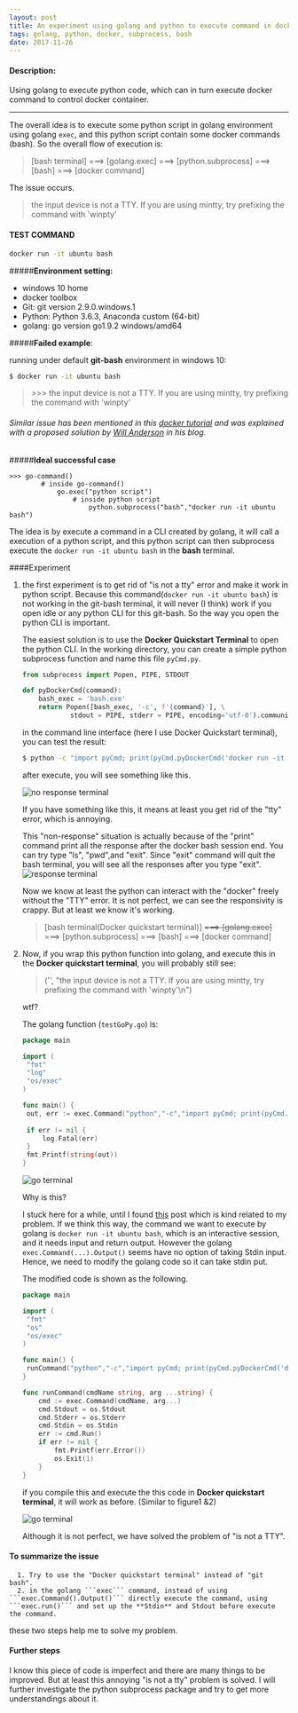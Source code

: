 ```yaml
---
layout: post
title: An experiment using golang and python to execute command in docker
tags: golang, python, docker, subprocess, bash
date: 2017-11-26
---
```


#### Description:

Using golang to execute python code, which can in turn execute docker command to control docker container.

<!--more-->

---

The overall idea is to execute some python script in golang environment using golang ```exec```, and this python script contain some docker commands (bash). So the overall flow of execution is:

> [bash terminal] ===> [golang.exec] ===> [python.subprocess] ===> [bash] ===> [docker command]

The issue occurs. 

> the input device is not a TTY.  If you are using mintty, try prefixing the command with 'winpty'

#### TEST COMMAND

```bash
docker run -it ubuntu bash
```

#####**Environment setting:**

- windows 10 home
- docker toolbox
- Git: git version 2.9.0.windows.1
- Python: Python 3.6.3, Anaconda custom (64-bit)
- golang: go version go1.9.2 windows/amd64

#####**Failed example**:

running under default **git-bash** environment in windows 10:

```bash
$ docker run -it ubuntu bash
```

> \>>> the input device is not a TTY.  If you are using mintty, try prefixing the command with 'winpty'

###### Similar issue has been mentioned in this [docker tutorial](https://bolcom.github.io/docker-for-testers/) and was explained with a proposed solution by [Will Anderson](http://willi.am/blog/2016/08/08/docker-for-windows-interactive-sessions-in-mintty-git-bash/) in his blog.

#####**Ideal successful case**

```
>>> go-command()
		# inside go-command()
			go.exec("python script")
				# inside python script
					python.subprocess("bash","docker run -it ubuntu bash")
```

The idea is by execute a command in a CLI created by golang, it will call a execution of a python script, and this python script can then subprocess execute the ```docker run -it ubuntu bash``` in the **bash** terminal.

####Experiment

1. the first experiment is to get rid of "is not a tty" error and make it work in python script.  Because this command(```docker run -it ubuntu bash```) is not working in the git-bash terminal, it will never (I think) work if you open idle or any python CLI for this git-bash. So the way you open the python CLI is important.

   The easiest solution is to use the **Docker Quickstart Terminal** to open the python CLI. In the working directory, you can create a simple python subprocess function and name this file ```pyCmd.py```.

   ```python
   from subprocess import Popen, PIPE, STDOUT

   def pyDockerCmd(command):
       bash_exec = 'bash.exe'
       return Popen([bash_exec, '-c', f'{command}'], \
               stdout = PIPE, stderr = PIPE, encoding='utf-8').communicate()
   ```

   in the command line interface (here I use Docker Quickstart terminal), you can test the result:

   ```bash
   $ python -c "import pyCmd; print(pyCmd.pyDockerCmd('docker run -it ubuntu bash'))"
   ```

   after execute, you will see something like this. 

   ![no response terminal](../../image/2017-11-27-pyCmd-0.png)

   If you have something like this, it means at least you get rid of the "tty" error, which is annoying. 

   This "non-response" situation is actually because of the "print" command print all the response after the docker bash session end. You can try type "ls", "pwd",and "exit". Since "exit" command will quit the bash terminal, you will see all the responses after you type "exit".
   ![response terminal](../../image/2017-11-27-pyCmd-1.png)

   Now we know at least the python can interact with the "docker" freely without the "TTY" error. It is not perfect, we can see the responsivity is crappy. But at least we know it's working.

   > [bash terminal(Docker quickstart terminal)] ~~===> [golang.exec]~~ ===> [python.subprocess] ===> [bash] ===> [docker command]

2. Now, if you wrap this python function into golang, and execute this in the **Docker quickstart terminal**, you will probably still see:

   > ('', "the input device is not a TTY.  If you are using mintty, try prefixing the command with 'winpty'\n")

   wtf?

   The golang function (```testGoPy.go```) is:

   ```go
   package main

   import (
   	"fmt"
   	"log"
   	"os/exec"
   )

   func main() {
   	out, err := exec.Command("python","-c","import pyCmd; print(pyCmd.pyDockerCmd('docker run -it ubuntu bash'))").Output()
   	
   	if err != nil {
   		log.Fatal(err)
   	}
   	fmt.Printf(string(out))
   }
   ```

   ![go terminal](../../image/2017-11-27-pyCmd-2.png)

   Why is this?

   I stuck here for a while, until I found [this](https://stackoverflow.com/questions/30207035/golang-exec-command-read-std-input) post which is kind related to my problem. If we think this way, the command we want to execute by golang is ```docker run -it ubuntu bash```, which is an interactive session, and it needs input and return output. However the golang ```exec.Command(...).Output()``` seems have no option of taking Stdin input. Hence, we need to modify the golang code so it can take stdin put.

   The modified code is shown as the following.

   ```go
   package main

   import (
   	"fmt"
   	"os"
   	"os/exec"
   )

   func main() {
   	runCommand("python","-c","import pyCmd; print(pyCmd.pyDockerCmd('docker run -it ubuntu bash'))")
   }

   func runCommand(cmdName string, arg ...string) {
       cmd := exec.Command(cmdName, arg...)
       cmd.Stdout = os.Stdout
       cmd.Stderr = os.Stderr
       cmd.Stdin = os.Stdin
       err := cmd.Run()
       if err != nil {
           fmt.Printf(err.Error())
           os.Exit(1)
       }
   }
   ```

    if you compile this and execute the this code in **Docker quickstart terminal**, it will work as before. (Similar to figure1 &2)

   ![go terminal](../../image/2017-11-27-pyCmd-3.png)

   Although it is not perfect, we have solved the problem of "is not a TTY".

#### To summarize the issue

      1. Try to use the "Docker quickstart terminal" instead of "git bash". 
      2. in the golang ```exec``` command, instead of using ```exec.Command().Output()``` directly execute the command, using ```exec.run()``` and set up the **Stdin** and Stdout before execute the command.

these two steps help me to solve my problem.

#### Further steps

I know this piece of code is imperfect and there are many things to be improved. But at least this annoying "is not a tty" problem is solved. I will further investigate the python subprocess package and try to get more understandings about it.




